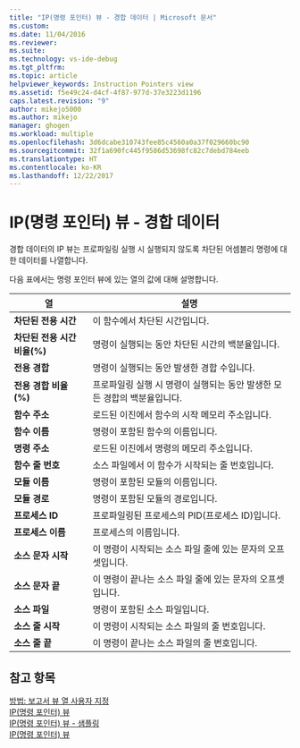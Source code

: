 ```yaml
---
title: "IP(명령 포인터) 뷰 - 경합 데이터 | Microsoft 문서"
ms.custom: 
ms.date: 11/04/2016
ms.reviewer: 
ms.suite: 
ms.technology: vs-ide-debug
ms.tgt_pltfrm: 
ms.topic: article
helpviewer_keywords: Instruction Pointers view
ms.assetid: f5e49c24-d4cf-4f87-977d-37e3223d1196
caps.latest.revision: "9"
author: mikejo5000
ms.author: mikejo
manager: ghogen
ms.workload: multiple
ms.openlocfilehash: 3d6dcabe310743fee85c4560a0a37f029660bc90
ms.sourcegitcommit: 32f1a690fc445f9586d53698fc82c7debd784eeb
ms.translationtype: HT
ms.contentlocale: ko-KR
ms.lasthandoff: 12/22/2017
---
```

# <a name="instruction-pointers-ips-view---contention-data"></a>IP(명령 포인터) 뷰 - 경합 데이터
경합 데이터의 IP 뷰는 프로파일링 실행 시 실행되지 않도록 차단된 어셈블리 명령에 대한 데이터를 나열합니다.  
  
 다음 표에서는 명령 포인터 뷰에 있는 열의 값에 대해 설명합니다.  
  
|열|설명|  
|------------|-----------------|  
|**차단된 전용 시간**|이 함수에서 차단된 시간입니다.|  
|**차단된 전용 시간 비율(%)**|명령이 실행되는 동안 차단된 시간의 백분율입니다.|  
|**전용 경합**|명령이 실행되는 동안 발생한 경합 수입니다.|  
|**전용 경합 비율(%)**|프로파일링 실행 시 명령이 실행되는 동안 발생한 모든 경합의 백분율입니다.|  
|**함수 주소**|로드된 이진에서 함수의 시작 메모리 주소입니다.|  
|**함수 이름**|명령이 포함된 함수의 이름입니다.|  
|**명령 주소**|로드된 이진에서 명령의 메모리 주소입니다.|  
|**함수 줄 번호**|소스 파일에서 이 함수가 시작되는 줄 번호입니다.|  
|**모듈 이름**|명령이 포함된 모듈의 이름입니다.|  
|**모듈 경로**|명령이 포함된 모듈의 경로입니다.|  
|**프로세스 ID**|프로파일링된 프로세스의 PID(프로세스 ID)입니다.|  
|**프로세스 이름**|프로세스의 이름입니다.|  
|**소스 문자 시작**|이 명령이 시작되는 소스 파일 줄에 있는 문자의 오프셋입니다.|  
|**소스 문자 끝**|이 명령이 끝나는 소스 파일 줄에 있는 문자의 오프셋입니다.|  
|**소스 파일**|명령이 포함된 소스 파일입니다.|  
|**소스 줄 시작**|이 명령이 시작되는 소스 파일의 줄 번호입니다.|  
|**소스 줄 끝**|이 명령이 끝나는 소스 파일의 줄 번호입니다.|  
  
## <a name="see-also"></a>참고 항목  
 [방법: 보고서 뷰 열 사용자 지정](../profiling/how-to-customize-report-view-columns.md)   
 [IP(명령 포인터) 뷰](../profiling/instruction-pointers-ips-view.md)   
 [IP(명령 포인터) 뷰 - 샘플링](../profiling/instruction-pointers-ips-view-dotnet-memory-sampling-data.md)   
 [IP(명령 포인터) 뷰](../profiling/instruction-pointers-ips-view-sampling-data.md)